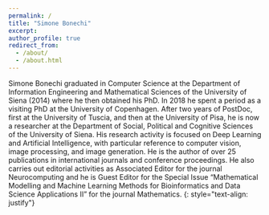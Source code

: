 ```yaml
---
permalink: /
title: "Simone Bonechi"
excerpt:
author_profile: true
redirect_from:
  - /about/
  - /about.html
---
```


Simone Bonechi graduated in Computer Science at the Department of Information Engineering and Mathematical Sciences of the University of Siena (2014) where he then obtained his PhD. In 2018 he spent a period as a visiting PhD at the University of Copenhagen. After two years of PostDoc, first at the University of Tuscia, and then at the University of Pisa, he is now a researcher at the Department of Social, Political and Cognitive Sciences of the University of Siena. His research activity is focused on Deep Learning and Artificial Intelligence, with particular reference to computer vision, image processing, and image generation. He is the author of over 25 publications in international journals and conference proceedings. He also carries out editorial activities as Associated Editor for the journal Neurocomputing and he is Guest Editor for the Special Issue “Mathematical Modelling and Machine Learning Methods for Bioinformatics and Data Science Applications II” for the journal Mathematics.
{: style="text-align: justify"}
